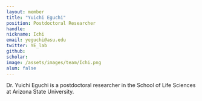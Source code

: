 ```yaml
---
layout: member
title: "Yuichi Eguchi"
position: Postdoctoral Researcher
handle: 
nickname: Ichi
email: yeguchi@asu.edu
twitter: YE_lab
github: 
scholar: 
image: /assets/images/team/Ichi.png
alum: false
---
```

Dr. Yuichi Eguchi is a postdoctoral researcher in the School of Life Sciences at Arizona State University. 
